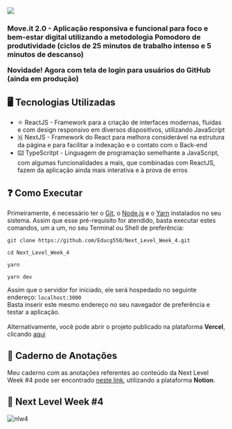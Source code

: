<img src="https://raw.githubusercontent.com/Educg550/Next_Level_Week_4/a5df0d85cf03f8ab55d8f8cf126314a4c2790c4e/moveit-next/public/logo-full.svg" />
<h3>
Move.it 2.0 - Aplicação responsiva e funcional para foco e bem-estar digital utilizando a metodologia Pomodoro de produtividade (ciclos de 25 minutos de trabalho intenso e 5 minutos de descanso)

Novidade! Agora com tela de login para usuários do GitHub (ainda em produção)
</h3>


## 🖥️ Tecnologias Utilizadas

* ⚛️ ReactJS - Framework para a criação de interfaces modernas, fluidas e com design responsivo em diversos dispositivos, utilizando JavaScript
* 🇳 NextJS - Framework do React para melhora considerável na estrutura da página e para facilitar a indexação e o contato com o Back-end
* ⌨️ TypeScritpt - Linguagem de programação semelhante a JavaScript, com algumas funcionalidades a mais, que combinadas com ReactJS, fazem da aplicação ainda mais interativa e à prova de erros

## ❓ Como Executar
Primeiramente, é necessário ter o [Git](https://git-scm.com/downloads), o [Node.js](https://nodejs.org/en/download/) e o [Yarn](https://yarnpkg.com/) instalados no seu sistema. Assim que esse pré-requisito for atendido, basta executar estes comandos, um a um, no seu Terminal ou Shell de preferência:

```
git clone https://github.com/Educg550/Next_Level_Week_4.git

cd Next_Level_Week_4

yarn

yarn dev
```

Assim que o servidor for iniciado, ele será hospedado no seguinte endereço: ```localhost:3000```
<br>
Basta inserir este mesmo endereço no seu navegador de preferência e testar a aplicação.
<br>
<br>
Alternativamente, você pode abrir o projeto publicado na plataforma **Vercel**, clicando [aqui](https://moveit-react-nlw-zeta.vercel.app/)

## 📓 Caderno de Anotações
Meu caderno com as anotações referentes ao conteúdo da Next Level Week #4 pode ser encontrado [neste link](https://www.notion.so/Next-Level-Week-4-7355b15061fa4a06a5ca9ee78fcd621d), utilizando a plataforma **Notion**.

## 🚀 Next Level Week #4

![nlw4](https://instagram.fcgh10-1.fna.fbcdn.net/v/t51.2885-15/e35/152111451_981027065764653_76265124056744178_n.jpg?_nc_ht=instagram.fcgh10-1.fna.fbcdn.net&_nc_cat=109&_nc_ohc=eeSwUwjQr-MAX9o9FHD&tp=1&oh=9c3acc7e745375d89166bd36ecea5c7a&oe=60635E22 "nlw4")

